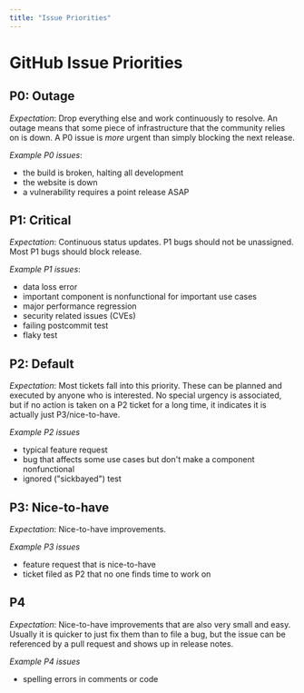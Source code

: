 ```yaml
---
title: "Issue Priorities"
---
```

<!--
Licensed under the Apache License, Version 2.0 (the "License");
you may not use this file except in compliance with the License.
You may obtain a copy of the License at

http://www.apache.org/licenses/LICENSE-2.0

Unless required by applicable law or agreed to in writing, software
distributed under the License is distributed on an "AS IS" BASIS,
WITHOUT WARRANTIES OR CONDITIONS OF ANY KIND, either express or implied.
See the License for the specific language governing permissions and
limitations under the License.
-->

# GitHub Issue Priorities

## P0: Outage

*Expectation*: Drop everything else and work continuously to resolve. An outage
means that some piece of infrastructure that the community relies on is down. A
P0 issue is _more_ urgent than simply blocking the next release.

*Example P0 issues*:

 - the build is broken, halting all development
 - the website is down
 - a vulnerability requires a point release ASAP

## P1: Critical

*Expectation*: Continuous status updates. P1 bugs should not be
unassigned. Most P1 bugs should block release.

*Example P1 issues*:

 - data loss error
 - important component is nonfunctional for important use cases
 - major performance regression
 - security related issues (CVEs)
 - failing postcommit test
 - flaky test

## P2: Default

*Expectation*: Most tickets fall into this priority. These can be planned and
executed by anyone who is interested. No special urgency is associated, but if
no action is taken on a P2 ticket for a long time, it indicates it is actually
just P3/nice-to-have.

*Example P2 issues*

 - typical feature request
 - bug that affects some use cases but don't make a component nonfunctional
 - ignored ("sickbayed") test

## P3: Nice-to-have

*Expectation*: Nice-to-have improvements.

*Example P3 issues*

 - feature request that is nice-to-have
 - ticket filed as P2 that no one finds time to work on

## P4

*Expectation*: Nice-to-have improvements that are also very small and easy.
Usually it is quicker to just fix them than to file a bug, but the issue
can be referenced by a pull request and shows up in release notes.

*Example P4 issues*

 - spelling errors in comments or code


